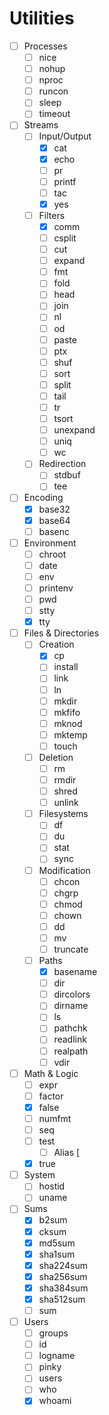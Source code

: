 # Utilities

- [ ] Processes
    - [ ] nice
    - [ ] nohup
    - [ ] nproc
    - [ ] runcon
    - [ ] sleep
    - [ ] timeout

- [ ] Streams
    - [ ] Input/Output
        - [x] cat
        - [x] echo
        - [ ] pr
        - [ ] printf
        - [ ] tac
        - [x] yes
    - [ ] Filters
        - [x] comm
        - [ ] csplit
        - [ ] cut
        - [ ] expand
        - [ ] fmt
        - [ ] fold
        - [ ] head
        - [ ] join
        - [ ] nl
        - [ ] od
        - [ ] paste
        - [ ] ptx
        - [ ] shuf
        - [ ] sort
        - [ ] split
        - [ ] tail
        - [ ] tr
        - [ ] tsort
        - [ ] unexpand
        - [ ] uniq
        - [ ] wc
    - [ ] Redirection
        - [ ] stdbuf
        - [ ] tee

- [ ] Encoding
    - [x] base32
    - [x] base64
    - [ ] basenc

- [ ] Environment
    - [ ] chroot
    - [ ] date
    - [ ] env
    - [ ] printenv
    - [ ] pwd
    - [ ] stty
    - [x] tty

- [ ] Files & Directories
    - [ ] Creation
        - [x] cp
        - [ ] install
        - [ ] link
        - [ ] ln
        - [ ] mkdir
        - [ ] mkfifo
        - [ ] mknod
        - [ ] mktemp
        - [ ] touch
    - [ ] Deletion
        - [ ] rm
        - [ ] rmdir
        - [ ] shred
        - [ ] unlink
    - [ ] Filesystems
        - [ ] df
        - [ ] du
        - [ ] stat
        - [ ] sync
    - [ ] Modification
        - [ ] chcon
        - [ ] chgrp
        - [ ] chmod
        - [ ] chown
        - [ ] dd
        - [ ] mv
        - [ ] truncate
    - [ ] Paths
        - [x] basename
        - [ ] dir
        - [ ] dircolors
        - [ ] dirname
        - [ ] ls
        - [ ] pathchk
        - [ ] readlink
        - [ ] realpath
        - [ ] vdir

- [ ] Math & Logic
    - [ ] expr
    - [ ] factor
    - [x] false
    - [ ] numfmt
    - [ ] seq
    - [ ] test
        - [ ] Alias [
    - [x] true 

- [ ] System
    - [ ] hostid
    - [ ] uname

- [ ] Sums
    - [x] b2sum
    - [x] cksum
    - [x] md5sum
    - [x] sha1sum
    - [x] sha224sum
    - [x] sha256sum
    - [x] sha384sum
    - [x] sha512sum
    - [ ] sum

- [ ] Users
    - [ ] groups
    - [ ] id
    - [ ] logname
    - [ ] pinky
    - [ ] users
    - [ ] who
    - [x] whoami
